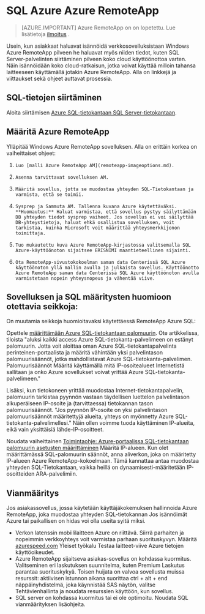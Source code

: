 <properties
   pageTitle="SQL Azure Azure RemoteApp | Microsoft Azure"
   description="Opettele käyttämään SQL Azure Azure RemoteApp."
   services="remoteapp"
   documentationCenter=""
   authors="ericorman"
   manager="mbaldwin"
   editor=""/>

<tags
   ms.service="remoteapp"
   ms.devlang="na"
   ms.topic="hero-article"
   ms.tgt_pltfrm="na"
   ms.workload="compute"
   ms.date="08/15/2016"
   ms.author="elizapo"/>

# <a name="sql-azure-with-azure-remoteapp"></a>SQL Azure Azure RemoteApp

> [AZURE.IMPORTANT]
> Azure RemoteApp on on lopetettu. Lue lisätietoja [ilmoitus](https://go.microsoft.com/fwlink/?linkid=821148) .

Usein, kun asiakkaat haluavat isännöidä verkkosovelluksistaan Windows Azure RemoteApp pilveen he haluavat myös niiden tiedot, kuten SQL Server-palvelinten siirtäminen pilveen koko cloud käyttöönottoa varten. Näin isännöidään koko cloud-ratkaisun, jotka voivat käyttää milloin tahansa laitteeseen käyttämällä jotakin Azure RemoteApp. Alla on linkkejä ja viittaukset sekä ohjeet auttavat prosessia.  

## <a name="migrate-your-sql-data"></a>SQL-tietojen siirtäminen

Aloita siirtämisen [Azure SQL-tietokantaan SQL Server-tietokantaan](../sql-database/sql-database-cloud-migrate.md). 

## <a name="configure-azure-remoteapp"></a>Määritä Azure RemoteApp
Ylläpitää Windows Azure RemoteApp sovelluksen. Alla on erittäin korkea on vaiheittaiset ohjeet:

1.     Luo [malli Azure RemoteApp AM](remoteapp-imageoptions.md). 
2.     Asenna tarvittavat sovelluksen AM.
3.     Määritä sovellus, jotta se muodostaa yhteyden SQL-Tietokantaan ja varmista, että se toimii.
4.     Sysprep ja Sammuta AM. Tallenna kuvana Azure käytettäväksi. **Huomautus:** Haluat varmistaa, että sovellus pystyy säilyttämään DB yhteyden tiedot sysprep vaiheet. Jos sovellus ei voi säilyttää DB-yhteystietoja, haluat ehkä osallistua sovelluksen, voit tarkistaa, kuinka Microsoft voit määrittää yhteysmerkkijonon toimittaja.
5.     Tuo mukautettu kuva Azure RemoteApp-kirjastossa valitsemalla SQL Azure-käyttöönoton sijaitsee ERISNIMI maantieteellinen sijainti. 
6.     Ota RemoteApp-sivustokokoelman saman data Centerissä SQL Azure käyttöönoton yllä mallin avulla ja julkaista sovellus. Käyttöönotto Azure RemoteApp saman data Centerissä SQL Azure käyttöönoton avulla varmistetaan nopein yhteysnopeus ja vähentää viive. 

## <a name="app-and-sql-configuration-considerations"></a>Sovelluksen ja SQL määritysten huomioon otettavia seikkoja:
On muutamia seikkoja huomioitavaksi käytettäessä RemoteApp Azure SQL:

Opettele [määrittämään Azure SQL-tietokantaan palomuurin](../sql-database/sql-database-firewall-configure.md). Ote artikkelissa, tiloista "aluksi kaikki access Azure SQL-tietokanta-palvelimeen on estänyt palomuurin. Jotta voit aloittaa oman Azure SQL-tietokantapalvelinta perinteinen-portaalista ja määritä vähintään yksi palvelintason palomuurisäännöt, jotka mahdollistavat Azure SQL-tietokanta-palvelimen. Palomuurisäännöt Määritä käyttämällä mitä IP-osoitealueet Internetistä sallitaan ja onko Azure sovellukset voivat yrittää Azure SQL-tietokanta-palvelimeen."

Lisäksi, kun tietokoneen yrittää muodostaa Internet-tietokantapalvelin, palomuurin tarkistaa pyynnön vastaan täydellisen luettelon palvelintason alkuperäiseen IP-osoite ja (tarvittaessa) tietokannan tason palomuurisäännöt. "Jos pyynnön IP-osoite on yksi palvelintason palomuurisäännöt määritettyjä alueita, yhteys on myönnetty Azure SQL-tietokanta-palvelimellesi." Näin ollen voimme tuoda käyttäminen IP-alueita, eikä vain yksittäisiä lähde-IP-osoitteet.

Noudata vaiheittainen [Toimintaohje: Azure-portaalissa SQL-tietokantaan palomuurin asetusten määrittäminen](../sql-database/sql-database-configure-firewall-settings.md) Määritä IP-alueen. Kun olet määrittämässä SQL-palomuurin säännöt, anna aliverkon, joka on määritetty IP-alueen Azure RemoteApp-kokoelmaan. Tämä kannattaa antaa muodostaa yhteyden SQL-Tietokantaan, vaikka heillä on dynaamisesti-määritetään IP-osoitteiden ARA-palvelimiin.

## <a name="troubleshooting"></a>Vianmääritys
Jos asiakassovellus, jossa käytetään käyttäjäkokemuksen hallinnoida Azure RemoteApp, joka muodostaa yhteyden SQL-tietokannan Jos isännöimät Azure tai paikallisen on hidas voi olla useita syitä miksi.  

- Verkon latenssin mobiililaitteen Azure on riittävä. Siirrä parhaiten ja nopeimmin verkkoyhteys voit varmistaa parhaan suorituskyvyn. Määritä [azurespeed.com](http://azurespeed.com/) Yleiset työkalu Testaa laitteet-viive Azure tietojen käyttöoikeudet.  
- Azure RemoteApp sijaitseva asiakas-sovellus on kohdassa kuormitus. Valitseminen eri laskutuksen suunnitelma, kuten Premium Laskutus parantaa suorituskykyä. Toisen huijata on valvoa sovellusta muissa resurssit: aktiivisen istunnon aikana suorittaa ctrl + alt + end näppäinyhdistelmä, joka käynnistää SAS näytön, valitse Tehtävienhallinta ja noudata resurssien käyttöön, kun sovellus.
- SQL server on kohdassa kuormitus tai ei ole optimoitu. Noudata SQL vianmäärityksen lisäohjeita. 

